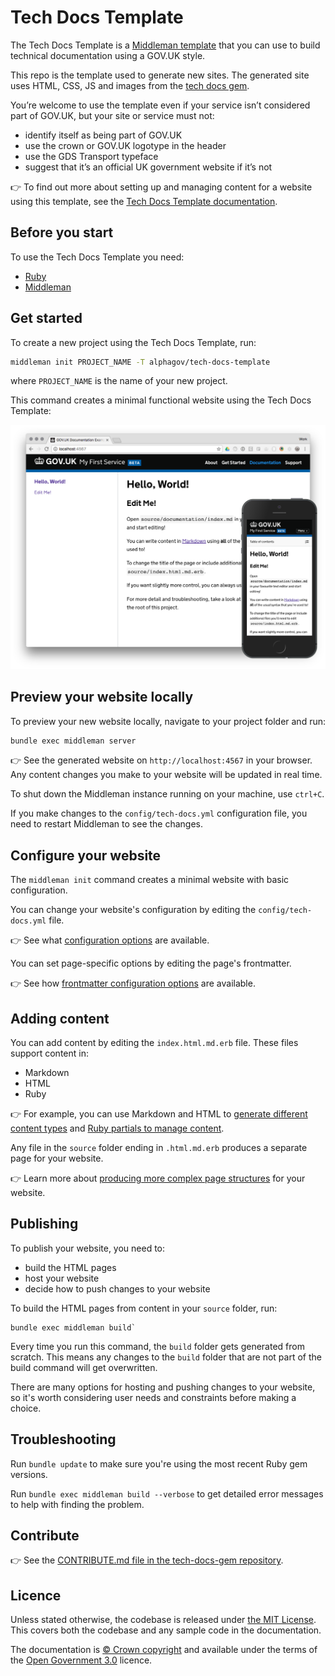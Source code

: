 # Tech Docs Template

The Tech Docs Template is a [Middleman template][mmt] that
you can use to build technical documentation using a GOV.UK style.

This repo is the template used to generate new sites. The generated site uses HTML, CSS, JS and images from the [tech docs gem](https://github.com/alphagov/tech-docs-gem).

You’re welcome to use the template even if your service isn’t considered part of GOV.UK, but your site or service must not:

- identify itself as being part of GOV.UK
- use the crown or GOV.UK logotype in the header
- use the GDS Transport typeface
- suggest that it’s an official UK government website if it’s not

👉 To find out more about setting up and managing content for a website using this template, see the [Tech Docs Template documentation][tdt-docs].

## Before you start

To use the Tech Docs Template you need:

- [Ruby][install-ruby]
- [Middleman][install-middleman]

## Get started

To create a new project using the Tech Docs Template, run:

```sh
middleman init PROJECT_NAME -T alphagov/tech-docs-template
```

where `PROJECT_NAME` is the name of your new project.

This command creates a minimal functional website using the Tech Docs Template:

![Screenshot of Example Documentation](screenshots/composite.png)

## Preview your website locally

To preview your new website locally, navigate to your project folder and run:

```sh
bundle exec middleman server
```

👉 See the generated website on `http://localhost:4567` in your browser. Any content changes you make to your website will be updated in real time.

To shut down the Middleman instance running on your machine, use `ctrl+C`.

If you make changes to the `config/tech-docs.yml` configuration file, you need to restart Middleman to see the changes.

## Configure your website

The `middleman init` command creates a minimal website with basic configuration.

You can change your website's configuration by editing the `config/tech-docs.yml` file.

👉 See what [configuration options][config] are available.

You can set page-specific options by editing the page's frontmatter.

👉 See how [frontmatter configuration options][frontmatter] are available.

## Adding content

You can add content by editing the `index.html.md.erb` file. These files support content in:

- Markdown
- HTML
- Ruby

👉 For example, you can use Markdown and HTML to [generate different content types][example-content] and [Ruby partials to manage content][partials].

Any file in the `source` folder ending in `.html.md.erb` produces a separate page for your website.

👉 Learn more about [producing more complex page structures][multipage] for your website.

## Publishing

To publish your website, you need to:

- build the HTML pages
- host your website
- decide how to push changes to your website

To build the HTML pages from content in your `source` folder, run:

```
bundle exec middleman build`
```

Every time you run this command, the `build` folder gets generated from scratch. This means any changes to the `build` folder that are not part of the build command will get overwritten.

There are many options for hosting and pushing changes to your website, so it's worth considering user needs and constraints before making a choice.

## Troubleshooting

Run `bundle update` to make sure you're using the most recent Ruby gem versions.

Run `bundle exec middleman build --verbose` to get detailed error messages to help with finding the problem.

## Contribute

👉 See the [CONTRIBUTE.md file in the tech-docs-gem repository][contribute].

## Licence

Unless stated otherwise, the codebase is released under [the MIT License][mit].
This covers both the codebase and any sample code in the documentation.

The documentation is [© Crown copyright][copyright] and available under the terms of the [Open Government 3.0][ogl] licence.

[mit]: LICENCE
[copyright]: http://www.nationalarchives.gov.uk/information-management/re-using-public-sector-information/uk-government-licensing-framework/crown-copyright/
[ogl]: http://www.nationalarchives.gov.uk/doc/open-government-licence/version/3/
[mmt]: https://middlemanapp.com/advanced/project_templates/
[tdt-docs]: https://tdt-documentation.london.cloudapps.digital
[config]: https://tdt-documentation.london.cloudapps.digital/configuration-options.html#configuration-options
[frontmatter]: https://tdt-documentation.london.cloudapps.digital/frontmatter.html#frontmatter
[multipage]: https://tdt-documentation.london.cloudapps.digital/multipage.html#build-a-multipage-site
[example-content]: https://tdt-documentation.london.cloudapps.digital/content.html#content-examples
[partials]: https://tdt-documentation.london.cloudapps.digital/single_page.html#add-partial-lines
[contribute]: https://github.com/alphagov/tech-docs-gem/blob/master/CONTRIBUTING.md
[install-ruby]: https://tdt-documentation.london.cloudapps.digital/install_macs.html#install-ruby
[install-middleman]: https://tdt-documentation.london.cloudapps.digital/install_macs.html#install-middleman
